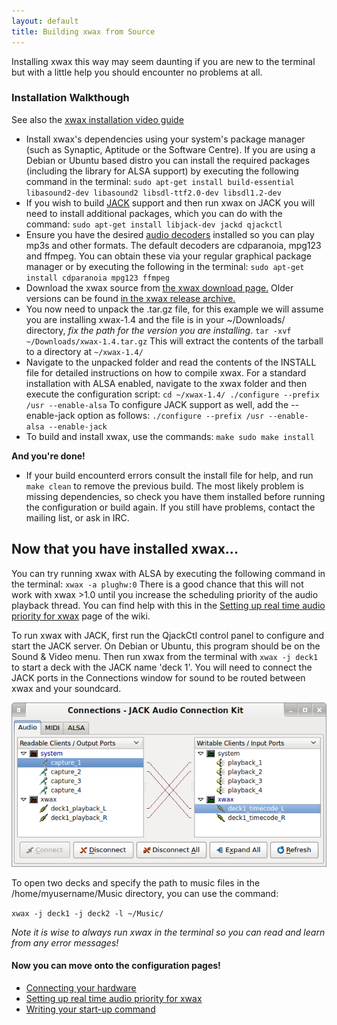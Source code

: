 ```yaml
---
layout: default
title: Building xwax from Source
---
```


Installing xwax this way may seem daunting if you are new to the terminal but with a little help you should encounter no problems at all.

### Installation Walkthough

See also the [xwax installation video guide](https://www.youtube.com/watch?v=ylG3grTzhpc)

  - Install xwax's dependencies using your system's package manager (such as Synaptic, Aptitude or the Software Centre). If you are using a Debian or Ubuntu based distro you can install the required packages (including the library for ALSA support) by executing the following command in the terminal: `sudo apt-get install build-essential libasound2-dev libasound2 libsdl-ttf2.0-dev libsdl1.2-dev`
  - If you wish to build [JACK](http://jackaudio.org/) support and then run xwax on JACK you will need to install additional packages, which you can do with the command: `sudo apt-get install libjack-dev jackd qjackctl`
  - Ensure you have the desired [audio decoders](http://xwax.org/overview.html#decoder) installed so you can play mp3s and other formats. The default decoders are cdparanoia, mpg123 and ffmpeg. You can obtain these via your regular graphical package manager or by executing the following in the terminal: `sudo apt-get install cdparanoia mpg123 ffmpeg`
  - Download the xwax source from [the xwax download page.](http://xwax.org/download.html) Older versions can be found [in the xwax release archive.](http://xwax.org/releases/)
  - You now need to unpack the .tar.gz file, for this example we will assume you are installing xwax-1.4 and the file is in your ~/Downloads/ directory, *fix the path for the version you are installing*. `tar -xvf ~/Downloads/xwax-1.4.tar.gz` This will extract the contents of the tarball to a directory at `~/xwax-1.4/`
  - Navigate to the unpacked folder and read the contents of the INSTALL file for detailed instructions on how to compile xwax. For a standard installation with ALSA enabled, navigate to the xwax folder and then execute the configuration script: `cd ~/xwax-1.4/
./configure --prefix /usr --enable-alsa` To configure JACK support as well, add the --enable-jack option as follows: `./configure --prefix /usr --enable-alsa --enable-jack`
  - To build and install xwax, use the commands: `make
sudo make install`

**And you're done!**

  * If your build encounterd errors consult the install file for help, and run `make clean` to remove the previous build. The most likely problem is missing dependencies, so check you have them installed before running the configuration or build again. If you still have problems, contact the mailing list, or ask in IRC.

## Now that you have installed xwax...

You can try running xwax with ALSA by executing the following command in the terminal:
`xwax -a plughw:0` There is a good chance that this will not work with xwax >1.0 until you increase the scheduling priority of the audio playback thread. You can find help with this in the [Setting up real time audio priority for xwax](/setting_up_realtime_audio_priority_for_xwax) page of the wiki.

To run xwax with JACK, first run the QjackCtl control panel to configure and start the JACK server. On Debian or Ubuntu, this program should be on the Sound & Video menu. Then run xwax from the terminal with `xwax -j deck1` to start a deck with the JACK name 'deck 1'. You will need to connect the JACK ports in the Connections window for sound to be routed between xwax and your soundcard.

![JACK connection GUI](/images/xwax-jack-connections.png)

To open two decks and specify the path to music files in the /home/myusername/Music directory, you can use the command:

`xwax -j deck1 -j deck2 -l ~/Music/`

*Note it is wise to always run xwax in the terminal so you can read and learn from any error messages!*

#### Now you can move onto the configuration pages!
  * [Connecting your hardware](/connecting_your_hardware)
  * [Setting up real time audio priority for xwax](/setting_up_real_time_audio_priority_for_xwax)
  * [Writing your start-up command](/writing_your_start-up_command)
